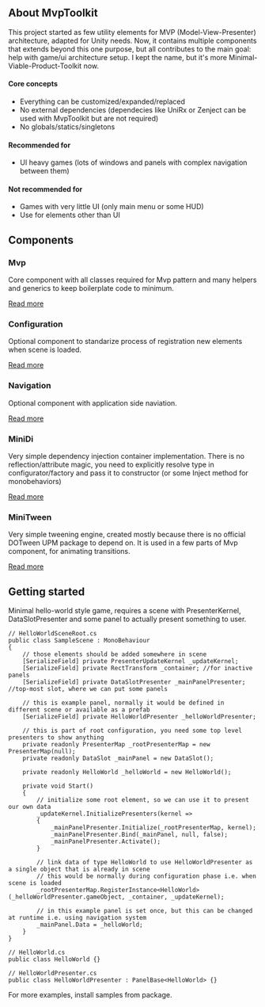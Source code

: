 ## About MvpToolkit

This project started as few utility elements for MVP (Model-View-Presenter) architecture, adapted for Unity needs.
Now, it contains multiple components that extends beyond this one purpose, but all contributes to the main goal: help with game/ui architecture setup.
I kept the name, but it's more Minimal-Viable-Product-Toolkit now.

#### Core concepts
 - Everything can be customized/expanded/replaced
 - No external dependencies (dependecies like UniRx or Zenject can be used with MvpToolkit but are not required)
 - No globals/statics/singletons 
 
#### Recommended for
 - UI heavy games (lots of windows and panels with complex navigation between them)

#### Not recommended for
 - Games with very little UI (only main menu or some HUD)
 - Use for elements other than UI 

## Components

### Mvp

Core component with all classes required for Mvp pattern and many helpers and generics
to keep boilerplate code to minimum.

[Read more](./mvp.md)

### Configuration

Optional component to standarize process of registration new elements when scene is loaded.

[Read more](./configuration.md)

### Navigation

Optional component with application side naviation.

[Read more](./navigation.md)

### MiniDi

Very simple dependency injection container implementation.
There is no reflection/attribute magic, you need to explicitly resolve type
in configurator/factory and pass it to constructor (or some Inject method for monobehaviors)

[Read more](./di.md)

### MiniTween

Very simple tweening engine, created mostly because there is no official DOTween UPM package to depend on.
It is used in a few parts of Mvp component, for animating transitions.

[Read more](./tween.md)

## Getting started

Minimal hello-world style game, requires a scene with PresenterKernel, DataSlotPresenter and some panel to actually present something to user.

    // HelloWorldSceneRoot.cs
    public class SampleScene : MonoBehaviour
    {
        // those elements should be added somewhere in scene
        [SerializeField] private PresenterUpdateKernel _updateKernel;
        [SerializeField] private RectTransform _container; //for inactive panels
        [SerializeField] private DataSlotPresenter _mainPanelPresenter; //top-most slot, where we can put some panels
        
        // this is example panel, normally it would be defined in different scene or available as a prefab
        [SerializeField] private HelloWorldPresenter _helloWorldPresenter;

        // this is part of root configuration, you need some top level presenters to show anything
        private readonly PresenterMap _rootPresenterMap = new PresenterMap(null);
        private readonly DataSlot _mainPanel = new DataSlot();
    
        private readonly HelloWorld _helloWorld = new HelloWorld();

        private void Start()
        {
            // initialize some root element, so we can use it to present our own data
            _updateKernel.InitializePresenters(kernel =>
            {
                _mainPanelPresenter.Initialize(_rootPresenterMap, kernel);
                _mainPanelPresenter.Bind(_mainPanel, null, false);
                _mainPanelPresenter.Activate();
            }

            // link data of type HelloWorld to use HelloWorldPresenter as a single object that is already in scene
            // this would be normally during configuration phase i.e. when scene is loaded
            _rootPresenterMap.RegisterInstance<HelloWorld>(_helloWorldPresenter.gameObject, _container, _updateKernel);

            // in this example panel is set once, but this can be changed at runtime i.e. using navigation system
            _mainPanel.Data = _helloWorld;
        }
    }

    // HelloWorld.cs
    public class HelloWorld {}
    
    // HelloWorldPresenter.cs
    public class HelloWorldPresenter : PanelBase<HelloWorld> {}

For more examples, install samples from package.
  